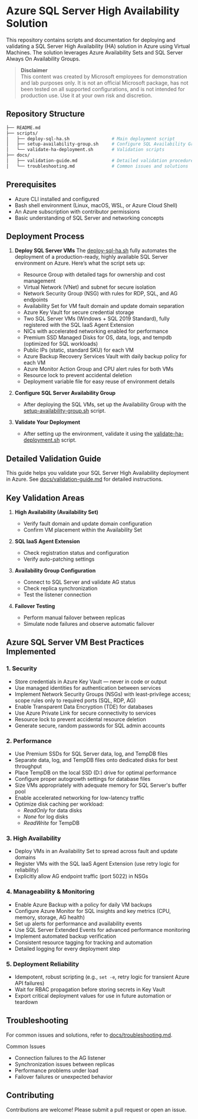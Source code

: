 # Azure SQL Server High Availability Solution

This repository contains scripts and documentation for deploying and validating a SQL Server High Availability (HA) solution in Azure using Virtual Machines. The solution leverages Azure Availability Sets and SQL Server Always On Availability Groups.

> **Disclaimer**  
> This content was created by Microsoft employees for demonstration and lab purposes only. It is not an official Microsoft package, has not been tested on all supported configurations, and is not intended for production use. Use it at your own risk and discretion.


## Repository Structure

```bash
├── README.md
├── scripts/
│   ├── deploy-sql-ha.sh                # Main deployment script
│   ├── setup-availability-group.sh     # Configure SQL Availability Group
│   └── validate-ha-deployment.sh       # Validation scripts
├── docs/
│   ├── validation-guide.md             # Detailed validation procedures  
│   └── troubleshooting.md              # Common issues and solutions
```

## Prerequisites

- Azure CLI installed and configured
- Bash shell environment (Linux, macOS, WSL, or Azure Cloud Shell)
- An Azure subscription with contributor permissions
- Basic understanding of SQL Server and networking concepts

## Deployment Process

1. **Deploy SQL Server VMs**
The [deploy-sql-ha.sh](scripts/deploy-sql-ha.sh) fully automates the deployment of a production-ready, highly available SQL Server environment on Azure. Here’s what the script sets up:
   - Resource Group with detailed tags for ownership and cost management  
   - Virtual Network (VNet) and subnet for secure isolation  
   - Network Security Group (NSG) with rules for RDP, SQL, and AG endpoints  
   - Availability Set for VM fault domain and update domain separation  
   - Azure Key Vault for secure credential storage  
   - Two SQL Server VMs (Windows + SQL 2019 Standard), fully registered with the SQL IaaS Agent Extension  
   - NICs with accelerated networking enabled for performance  
   - Premium SSD Managed Disks for OS, data, logs, and tempdb (optimized for SQL workloads)  
   - Public IPs (static, standard SKU) for each VM  
   - Azure Backup Recovery Services Vault with daily backup policy for each VM  
   - Azure Monitor Action Group and CPU alert rules for both VMs  
   - Resource lock to prevent accidental deletion  
   - Deployment variable file for easy reuse of environment details  

2. **Configure SQL Server Availability Group**
   - After deploying the SQL VMs, set up the Availability Group with the [setup-availability-group.sh](scripts/setup-availability-group.sh) script.

3. **Validate Your Deployment**
   - After setting up the environment, validate it using the [validate-ha-deployment.sh](scripts/validate-ha-deployment.sh) script.

## Detailed Validation Guide

This guide helps you validate your SQL Server High Availability deployment in Azure. See [docs/validation-guide.md](docs/validation-guide.md) for detailed instructions.

## Key Validation Areas

1. **High Availability (Availability Set)**
   - Verify fault domain and update domain configuration
   - Confirm VM placement within the Availability Set

2. **SQL IaaS Agent Extension**
   - Check registration status and configuration
   - Verify auto-patching settings

3. **Availability Group Configuration**
   - Connect to SQL Server and validate AG status
   - Check replica synchronization
   - Test the listener connection

4. **Failover Testing**
   - Perform manual failover between replicas
   - Simulate node failures and observe automatic failover

## Azure SQL Server VM Best Practices Implemented

### 1. Security
- Store credentials in Azure Key Vault — never in code or output
- Use managed identities for authentication between services
- Implement Network Security Groups (NSGs) with least-privilege access; scope rules only to required ports (SQL, RDP, AG)
- Enable Transparent Data Encryption (TDE) for databases
- Use Azure Private Link for secure connectivity to services
- Resource lock to prevent accidental resource deletion
- Generate secure, random passwords for SQL admin accounts

### 2. Performance
- Use Premium SSDs for SQL Server data, log, and TempDB files
- Separate data, log, and TempDB files onto dedicated disks for best throughput
- Place TempDB on the local SSD (D:) drive for optimal performance
- Configure proper autogrowth settings for database files
- Size VMs appropriately with adequate memory for SQL Server's buffer pool
- Enable accelerated networking for low-latency traffic
- Optimize disk caching per workload:
  - *ReadOnly* for data disks
  - *None* for log disks
  - *ReadWrite* for TempDB

### 3. High Availability
- Deploy VMs in an Availability Set to spread across fault and update domains
- Register VMs with the SQL IaaS Agent Extension (use retry logic for reliability)
- Explicitly allow AG endpoint traffic (port 5022) in NSGs

### 4. Manageability & Monitoring
- Enable Azure Backup with a policy for daily VM backups
- Configure Azure Monitor for SQL insights and key metrics (CPU, memory, storage, AG health)
- Set up alerts for performance and availability events
- Use SQL Server Extended Events for advanced performance monitoring
- Implement automated backup verification
- Consistent resource tagging for tracking and automation
- Detailed logging for every deployment step

### 5. Deployment Reliability
- Idempotent, robust scripting (e.g., `set -e`, retry logic for transient Azure API failures)
- Wait for RBAC propagation before storing secrets in Key Vault
- Export critical deployment values for use in future automation or teardown

## Troubleshooting
For common issues and solutions, refer to [docs/troubleshooting.md](docs/troubleshooting.md).

Common Issues

- Connection failures to the AG listener
- Synchronization issues between replicas
- Performance problems under load
- Failover failures or unexpected behavior

## Contributing
Contributions are welcome! Please submit a pull request or open an issue.


